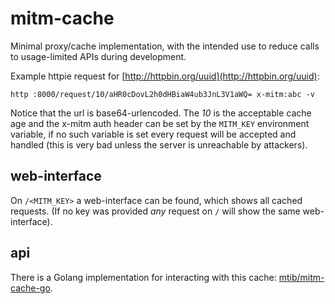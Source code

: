 # mitm-cache

Minimal proxy/cache implementation, with the intended use to reduce calls to usage-limited APIs during development.

Example httpie request for [http://httpbin.org/uuid](http://httpbin.org/uuid):

```
http :8000/request/10/aHR0cDovL2h0dHBiaW4ub3JnL3V1aWQ= x-mitm:abc -v   
```

Notice that the url is base64-urlencoded. The *10* is the acceptable cache age and the x-mitm auth header can be set by the `MITM_KEY` environment variable, if no such variable is set every request will be accepted and handled (this is very bad unless the server is unreachable by attackers).

## web-interface

On `/<MITM_KEY>` a web-interface can be found, which shows all cached requests. (If no key was provided *any* request on `/` will show the same web-interface).

## api

There is a Golang implementation for interacting with this cache: [mtib/mitm-cache-go](https://github.com/mtib/mitm-cache-go).